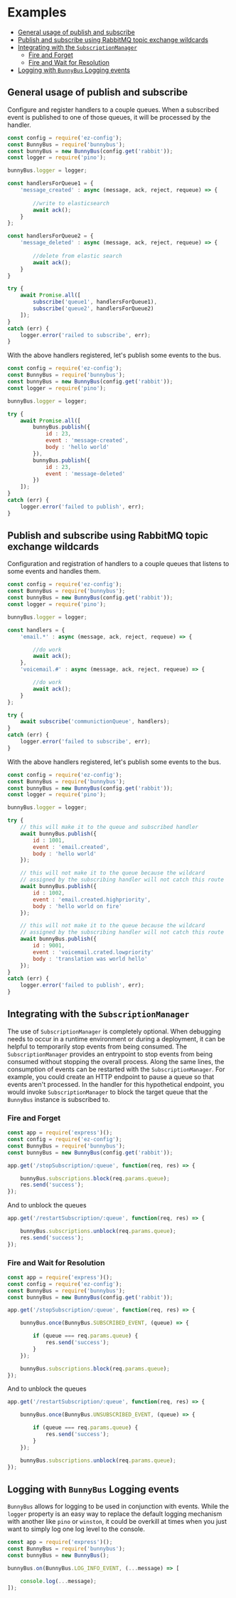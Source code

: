 # Examples

<!-- START doctoc generated TOC please keep comment here to allow auto update -->
<!-- DON'T EDIT THIS SECTION, INSTEAD RE-RUN doctoc TO UPDATE -->


- [General usage of publish and subscribe](#general-usage-of-publish-and-subscribe)
- [Publish and subscribe using RabbitMQ topic exchange wildcards](#publish-and-subscribe-using-rabbitmq-topic-exchange-wildcards)
- [Integrating with the `SubscriptionManager`](#integrating-with-the-subscriptionmanager)
  - [Fire and Forget](#fire-and-forget)
  - [Fire and Wait for Resolution](#fire-and-wait-for-resolution)
- [Logging with `BunnyBus` Logging events](#logging-with-bunnybus-logging-events)

<!-- END doctoc generated TOC please keep comment here to allow auto update -->

## General usage of publish and subscribe

Configure and register handlers to a couple queues. When a subscribed event is published to one of those queues, it will be processed by the handler.

```javascript
const config = require('ez-config');
const BunnyBus = require('bunnybus');
const bunnyBus = new BunnyBus(config.get('rabbit'));
const logger = require('pino');

bunnyBus.logger = logger;

const handlersForQueue1 = {
    'message_created' : async (message, ack, reject, requeue) => {
        
        //write to elasticsearch
        await ack();
    }
};

const handlersForQueue2 = {
    'message_deleted' : async (message, ack, reject, requeue) => {
        
        //delete from elastic search
        await ack();
    }   
}

try {
    await Promise.all([
        subscribe('queue1', handlersForQueue1),
        subscribe('queue2', handlersForQueue2)
    ]);
}
catch (err) {
    logger.error('railed to subscribe', err);
}
```

With the above handlers registered, let's publish some events to the bus.

```javascript
const config = require('ez-config');
const BunnyBus = require('bunnybus');
const bunnyBus = new BunnyBus(config.get('rabbit'));
const logger = require('pino');

bunnyBus.logger = logger;

try {
    await Promise.all([
        bunnyBus.publish({
            id : 23,
            event : 'message-created',
            body : 'hello world'
        }),
        bunnyBus.publish({
            id : 23,
            event : 'message-deleted'
        })
    ]);
}
catch (err) {
    logger.error('failed to publish', err);
}
```

## Publish and subscribe using RabbitMQ topic exchange wildcards

Configuration and registration of handlers to a couple queues that listens to some events and handles them.

```javascript
const config = require('ez-config');
const BunnyBus = require('bunnybus');
const bunnyBus = new BunnyBus(config.get('rabbit'));
const logger = require('pino');

bunnyBus.logger = logger;

const handlers = {
    'email.*' : async (message, ack, reject, requeue) => {

        //do work
        await ack();
    },
    'voicemail.#' : async (message, ack, reject, requeue) => {

        //do work
        await ack();
    }
};

try {
    await subscribe('communictionQueue', handlers);
}
catch (err) {
    logger.error('failed to subscribe', err);
}
```

With the above handlers registered, let's publish some events to the bus.

```javascript
const config = require('ez-config');
const BunnyBus = require('bunnybus');
const bunnyBus = new BunnyBus(config.get('rabbit'));
const logger = require('pino');

bunnyBus.logger = logger;

try {
    // this will make it to the queue and subscribed handler
    await bunnyBus.publish({
        id : 1001,
        event : 'email.created',
        body : 'hello world'
    });

    // this will not make it to the queue because the wildcard
    // assigned by the subscribing handler will not catch this route
    await bunnyBus.publish({
        id : 1002,
        event : 'email.created.highpriority',
        body : 'hello world on fire'
    });

    // this will not make it to the queue because the wildcard
    // assigned by the subscribing handler will not catch this route
    await bunnyBus.publish({
        id : 9001,
        event : 'voicemail.crated.lowpriority'
        body : 'translation was world hello'
    });
}
catch (err) {
    logger.error('failed to publish', err);
}
```

## Integrating with the `SubscriptionManager`

The use of `SubscriptionManager` is completely optional.  When debugging needs to occur in a runtime environment or during a deployment, it can be helpful to temporarily stop events from being consumed.  The `SubscriptionManager` provides an entrypoint to stop events from being consumed without stopping the overall process.  Along the same lines, the consumption of events can be restarted with the `SubscriptionManager`.  For example, you could create an HTTP endpoint to pause a queue so that events aren't processed. In the handler for this hypothetical endpoint, you would invoke `SubscriptionManager` to block the target queue that the `BunnyBus` instance is subscribed to.

### Fire and Forget

```Javascript
const app = require('express')();
const config = require('ez-config');
const BunnyBus = require('bunnybus');
const bunnyBus = new BunnyBus(config.get('rabbit'));

app.get('/stopSubscription/:queue', function(req, res) => {

    bunnyBus.subscriptions.block(req.params.queue);
    res.send('success');
});
```

And to unblock the queues

```javascript
app.get('/restartSubscription/:queue', function(req, res) => {

    bunnyBus.subscriptions.unblock(req.params.queue);
    res.send('success');
});
```

### Fire and Wait for Resolution

```Javascript
const app = require('express')();
const config = require('ez-config');
const BunnyBus = require('bunnybus');
const bunnyBus = new BunnyBus(config.get('rabbit'));

app.get('/stopSubscription/:queue', function(req, res) => {

    bunnyBus.once(BunnyBus.SUBSCRIBED_EVENT, (queue) => {

        if (queue === req.params.queue) {
            res.send('success');
        }
    });

    bunnyBus.subscriptions.block(req.params.queue);
});
```

And to unblock the queues

```javascript
app.get('/restartSubscription/:queue', function(req, res) => {

    bunnyBus.once(BunnyBus.UNSUBSCRIBED_EVENT, (queue) => {

        if (queue === req.params.queue) {
            res.send('success');
        }
    });

    bunnyBus.subscriptions.unblock(req.params.queue);
});
```

## Logging with `BunnyBus` Logging events

`BunnyBus` allows for logging to be used in conjunction with events.  While the `logger` property is an easy way to replace the default logging mechanism with another like `pino` or `winston`, it could be overkill at times when you just want to simply log one log level to the console.

```javascript
const app = require('express')();
const BunnyBus = require('bunnybus');
const bunnyBus = new BunnyBus();

bunnyBus.on(BunnyBus.LOG_INFO_EVENT, (...message) => [

    console.log(...message);
]);
```
